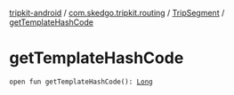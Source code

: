 [tripkit-android](../../index.md) / [com.skedgo.tripkit.routing](../index.md) / [TripSegment](index.md) / [getTemplateHashCode](./get-template-hash-code.md)

# getTemplateHashCode

`open fun getTemplateHashCode(): `[`Long`](https://kotlinlang.org/api/latest/jvm/stdlib/kotlin/-long/index.html)